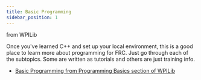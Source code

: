 ```yaml
---
title: Basic Programming
sidebar_position: 1
---
```

from WPILib

Once you've learned C++ and set up your local environment, this is a good place to learn more about programming for FRC. Just go through each of the subtopics. Some are written as tutorials and others are just training info.

- [Basic Programming from Programming Basics section of WPILib](https://docs.wpilib.org/en/stable/docs/software/basic-programming/index.html)